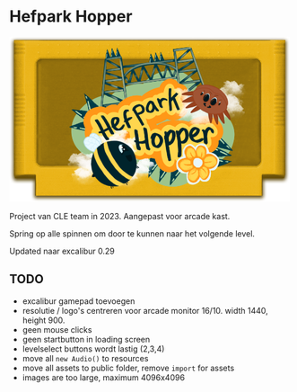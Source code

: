 # Hefpark Hopper

![cart](./src/images/hefpark-cart.png)

Project van CLE team in 2023. 
Aangepast voor arcade kast.

Spring op alle spinnen om door te kunnen naar het volgende level.

Updated naar excalibur 0.29

## TODO

- excalibur gamepad toevoegen
- resolutie / logo's centreren voor arcade monitor 16/10. width 1440, height 900.
- geen mouse clicks
- geen startbutton in loading screen
- levelselect buttons wordt lastig (2,3,4)
- move all `new Audio()` to resources
- move all assets to public folder, remove `import` for assets
- images are too large, maximum 4096x4096
